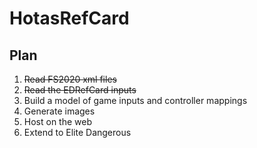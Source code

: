 # HotasRefCard

## Plan
1. ~~Read FS2020 xml files~~
2. ~~Read the EDRefCard inputs~~
3. Build a model of game inputs and controller mappings
4. Generate images
5. Host on the web
6. Extend to Elite Dangerous